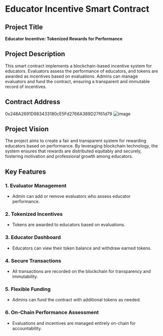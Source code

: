 # Educator Incentive Smart Contract

## Project Title
**Educator Incentive: Tokenized Rewards for Performance**

## Project Description
This smart contract implements a blockchain-based incentive system for educators. Evaluators assess the performance of educators, and tokens are awarded as incentives based on evaluations. Admins can manage evaluators and fund the contract, ensuring a transparent and immutable record of incentives.

## Contract Address
0x248A2691D983433180cE5Fd2766A389D27f61d79
![image](https://github.com/user-attachments/assets/e031d08c-51e0-4204-be45-94f629c3b882)



## Project Vision
The project aims to create a fair and transparent system for rewarding educators based on performance. By leveraging blockchain technology, the system ensures that rewards are distributed equitably and securely, fostering motivation and professional growth among educators.

## Key Features

### 1. Evaluator Management
- Admin can add or remove evaluators who assess educator performance.

### 2. Tokenized Incentives
- Tokens are awarded to educators based on evaluations.

### 3. Educator Dashboard
- Educators can view their token balance and withdraw earned tokens.

### 4. Secure Transactions
- All transactions are recorded on the blockchain for transparency and immutability.

### 5. Flexible Funding
- Admins can fund the contract with additional tokens as needed.

### 6. On-Chain Performance Assessment
- Evaluations and incentives are managed entirely on-chain for accountability.
